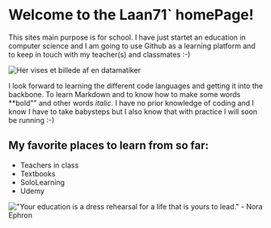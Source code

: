 # Welcome to the Laan71` homePage!

This sites main purpose is for school. I have just startet an education in computer science and I am going to use Github as a learning platform and to keep in touch with my teacher(s) and classmates :-)


![Her vises et billede af en datamatiker](https://www.durhamtech.edu/sites/default/files/images/Information-Technology-software-development-PO.jpg)

I look forward to learning the different code languages and getting it into the backbone. To learn Markdown and to know how to make some words **bold"" and other words *italic*. I have no prior knowledge of coding and I know I have to take babysteps but I also know that with practice I will soon be running :-) 

## My favorite places to learn from so far:

  * Teachers in class
  * Textbooks
  * SoloLearning
  * Udemy














!["Your education is a dress rehearsal for a life that is yours to lead." - Nora Ephron](https://www.shutterfly.com/ideas/wp-content/uploads/2016/04/graduation-quote_college_nora-ephron.jpg)
